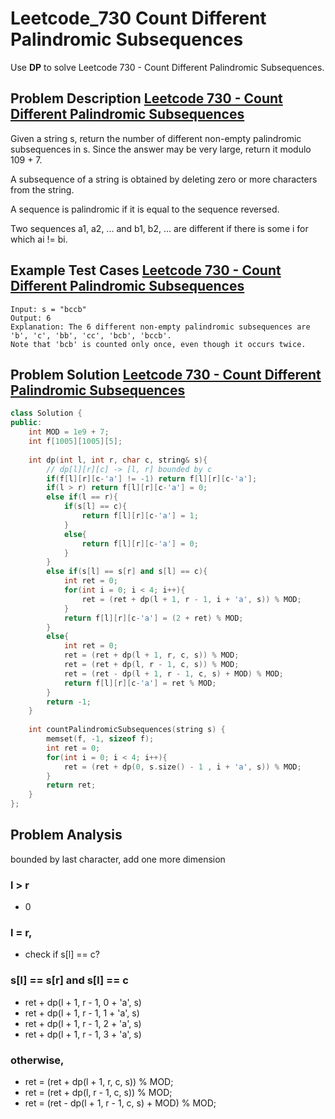 # Leetcode_730 Count Different Palindromic Subsequences



Use **DP** to solve Leetcode 730 - Count Different Palindromic Subsequences.
<!--more-->

## Problem Description [Leetcode 730 - Count Different Palindromic Subsequences](https://leetcode.com/problems/count-different-palindromic-subsequences/)


<p>
Given a string s, return the number of different non-empty palindromic subsequences in s. Since the answer may be very large, return it modulo 109 + 7.

A subsequence of a string is obtained by deleting zero or more characters from the string.

A sequence is palindromic if it is equal to the sequence reversed.

Two sequences a1, a2, ... and b1, b2, ... are different if there is some i for which ai != bi.
</p>


## Example Test Cases [Leetcode 730 - Count Different Palindromic Subsequences](https://leetcode.com/problems/count-different-palindromic-subsequences/)

```
Input: s = "bccb"
Output: 6
Explanation: The 6 different non-empty palindromic subsequences are 'b', 'c', 'bb', 'cc', 'bcb', 'bccb'.
Note that 'bcb' is counted only once, even though it occurs twice.
```

## Problem Solution [Leetcode 730 - Count Different Palindromic Subsequences](https://leetcode.com/problems/count-different-palindromic-subsequences/)
```cpp
class Solution {
public:
    int MOD = 1e9 + 7;
    int f[1005][1005][5];
    
    int dp(int l, int r, char c, string& s){
        // dp[l][r][c] -> [l, r] bounded by c
        if(f[l][r][c-'a'] != -1) return f[l][r][c-'a'];
        if(l > r) return f[l][r][c-'a'] = 0;
        else if(l == r){
            if(s[l] == c){
                return f[l][r][c-'a'] = 1;
            }
            else{
                return f[l][r][c-'a'] = 0;
            }
        }
        else if(s[l] == s[r] and s[l] == c){
            int ret = 0;
            for(int i = 0; i < 4; i++){
                ret = (ret + dp(l + 1, r - 1, i + 'a', s)) % MOD;
            }
            return f[l][r][c-'a'] = (2 + ret) % MOD;
        }
        else{
            int ret = 0;
            ret = (ret + dp(l + 1, r, c, s)) % MOD;
            ret = (ret + dp(l, r - 1, c, s)) % MOD;
            ret = (ret - dp(l + 1, r - 1, c, s) + MOD) % MOD;
            return f[l][r][c-'a'] = ret % MOD;
        }
        return -1;
    }
    
    int countPalindromicSubsequences(string s) {
        memset(f, -1, sizeof f);
        int ret = 0;
        for(int i = 0; i < 4; i++){
            ret = (ret + dp(0, s.size() - 1 , i + 'a', s)) % MOD;
        }
        return ret;
    }
};
```

## Problem Analysis

bounded by last character, add one more dimension

### l > r
- 0

### l = r,
- check if s[l] == c?

### s[l] == s[r] and s[l] == c
- ret + dp(l + 1, r - 1, 0 + 'a', s)
- ret + dp(l + 1, r - 1, 1 + 'a', s)
- ret + dp(l + 1, r - 1, 2 + 'a', s)
- ret + dp(l + 1, r - 1, 3 + 'a', s)


### otherwise, 
- ret = (ret + dp(l + 1, r, c, s)) % MOD;
- ret = (ret + dp(l, r - 1, c, s)) % MOD;
- ret = (ret - dp(l + 1, r - 1, c, s) + MOD) % MOD;
